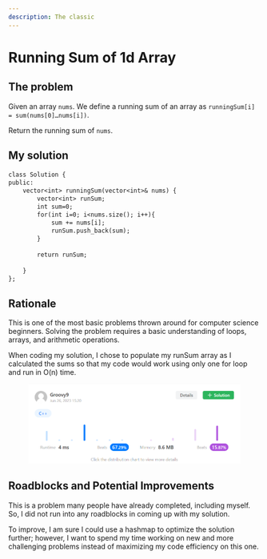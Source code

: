 ```yaml
---
description: The classic
---
```


# Running Sum of 1d Array

## The problem

Given an array `nums`. We define a running sum of an array as `runningSum[i] = sum(nums[0]…nums[i])`.

Return the running sum of `nums`.

## My solution

```
class Solution {
public:
    vector<int> runningSum(vector<int>& nums) {
        vector<int> runSum;
        int sum=0;
        for(int i=0; i<nums.size(); i++){
            sum += nums[i];
            runSum.push_back(sum);
        }

        return runSum;
        
    }
};
```

## Rationale

This is one of the most basic problems thrown around for computer science beginners. Solving the problem requires a basic understanding of loops, arrays, and arithmetic operations.&#x20;

When coding my solution, I chose to populate my runSum array as I calculated the sums so that my code would work using only one for loop and run in O(n) time.&#x20;

<figure><img src="../../.gitbook/assets/Screenshot 2023-06-26 152112.png" alt=""><figcaption></figcaption></figure>

## Roadblocks and Potential Improvements

This is a problem many people have already completed, including myself. So, I did not run into any roadblocks in coming up with my solution.

To improve, I am sure I could use a hashmap to optimize the solution further; however, I want to spend my time working on new and more challenging problems instead of maximizing my code efficiency on this one.
